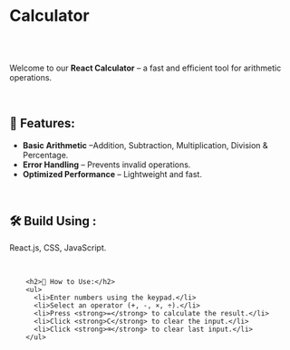 # Calculator
<br>
<br>
<p>Welcome to our <strong>React Calculator</strong> – a fast and efficient tool for arithmetic operations.</p>
<br>
<h2>🚀 Features:</h2>
<ul>
          <li><strong>Basic Arithmetic</strong> –Addition, Subtraction, Multiplication, Division &  Percentage.</li>
          <li><strong>Error Handling</strong> – Prevents invalid operations.</li>
          <li><strong>Optimized Performance</strong> – Lightweight and fast.</li>
        </ul>
<br>
        <h2>🛠️ Build Using : </h2>
        <p>React.js, CSS, JavaScript.</p>
        <br>

        <h2>📌 How to Use:</h2>
        <ul>
          <li>Enter numbers using the keypad.</li>
          <li>Select an operator (+, -, ×, ÷).</li>
          <li>Press <strong>=</strong> to calculate the result.</li>
          <li>Click <strong>C</strong> to clear the input.</li>
          <li>Click <strong>⌫</strong> to clear last input.</li>
        </ul>
